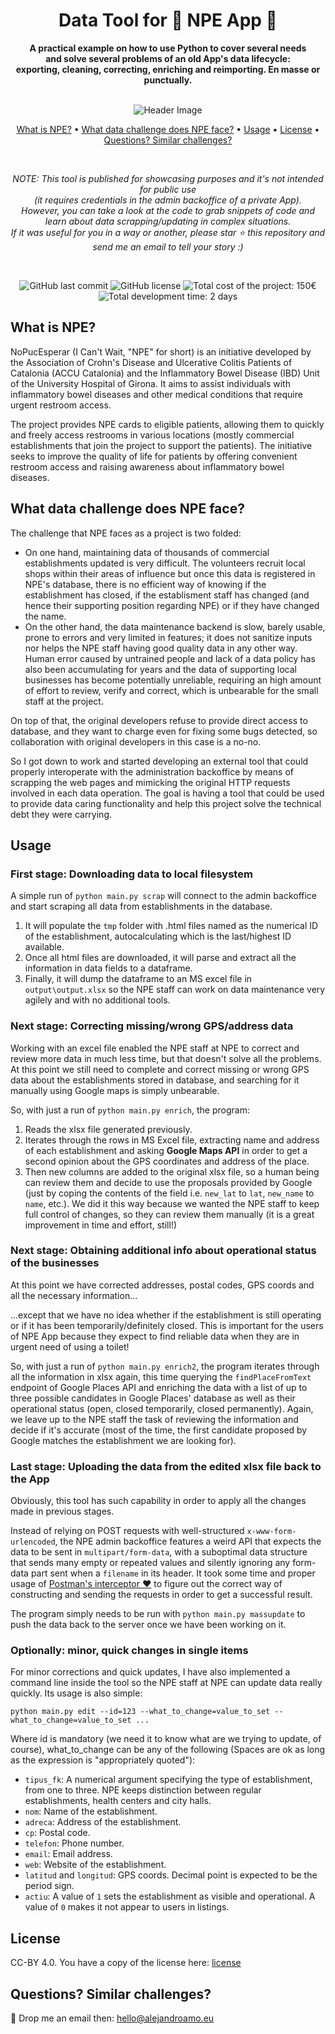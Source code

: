 <div style="text-align: center" align="center">
    <h1>Data Tool for 🚽 NPE App 🚽 </h1>
    <p>
        <strong>A practical example on how to use Python to cover several needs<br>
and solve several problems of an old App's data lifecycle:
<br>exporting, cleaning, correcting, enriching and reimporting. En masse or punctually.
</strong>
    </p>
    <br>
    <img src="https://www.nopuedoesperar.es/upload/apartat/esp.jpg" alt="Header Image">
    <br>
    <p style="text-align: center">
        <a href="#what-is-npe">What is NPE?</a> •
        <a href="#what-data-challenge-does-npe-face">What data challenge does NPE face?</a> •
        <a href="#usage">Usage</a> •
        <a href="#license">License</a> •
        <a href="#questions-similar-challenges">Questions? Similar challenges?</a>
    </p>
    <br>
    <p>
        <em>NOTE: This tool is published for showcasing purposes and it's not intended for public use<br>(it requires credentials in the admin backoffice of a private App).<br>
        However, you can take a look at the code to grab snippets of code and learn about data scrapping/updating in complex situations.<br>If it was useful for you in a way or another, please star ⭐️ this repository and send me an email to tell your story :)</em>
    </p>
    <br>
    <p style="text-align: center">
        <img alt="GitHub last commit" src="https://img.shields.io/github/last-commit/alejandro-amo/npe_data_tool">
        <img alt="GitHub license" src="https://img.shields.io/github/license/alejandro-amo/npe_data_tool">
        <img alt="Total cost of the project: 150€" src="https://img.shields.io/badge/Total%20cost%20(API usage)-150€-blue"> 
        <img alt="Total development time: 2 days" src="https://img.shields.io/badge/Total%20development%20time-2%20days%20(staff%20training%20apart)-blue">
    </p>
</div>


## What is NPE? 

NoPucEsperar (I Can't Wait, "NPE" for short) is an initiative developed by the Association of Crohn's Disease and Ulcerative Colitis Patients of Catalonia (ACCU Catalonia) and the Inflammatory Bowel Disease (IBD) Unit of the University Hospital of Girona. It aims to assist individuals with inflammatory bowel diseases and other medical conditions that require urgent restroom access.

The project provides NPE cards to eligible patients, allowing them to quickly and freely access restrooms in various locations (mostly commercial establishments that join the project to support the patients). 
The initiative seeks to improve the quality of life for patients by offering convenient restroom access and raising awareness about inflammatory bowel diseases.

## What data challenge does NPE face?

The challenge that NPE faces as a project is two folded:
- On one hand, maintaining data of thousands of commercial establishments updated is very difficult. The volunteers recruit local shops within their areas of influence but once this data is registered in NPE's database, there is no efficient way of knowing if the establishment has closed, if the establisment staff has changed (and hence their supporting position regarding NPE) or if they have changed the name.
- On the other hand, the data maintenance backend is slow, barely usable, prone to errors and very limited in features; it does not sanitize inputs nor helps the NPE staff having good quality data in any other way. Human error caused by untrained people and lack of a data policy has also been accumulating for years and the data of supporting local businesses has become potentially unreliable, requiring an high amount of effort to review, verify and correct, which is unbearable for the small staff at the project. 

On top of that, the original developers refuse to provide direct access to database, and they want to charge even for fixing some bugs detected, so collaboration with original developers in this case is a no-no.

So I got down to work and started developing an external tool that could properly interoperate with the administration backoffice by means of scrapping the web pages and mimicking the original HTTP requests involved in each data operation.
The goal is having a tool that could be used to provide data caring functionality and help this project solve the technical debt they were carrying.

## Usage
### First stage: Downloading data to local filesystem
A simple run of `python main.py scrap` will connect to the admin backoffice and start scraping all data from establishments in the database.
1. It will populate the `tmp` folder with .html files named as the numerical ID of the establishment, autocalculating which is the last/highest ID available.
2. Once all html files are downloaded, it will parse and extract all the information in data fields to a dataframe.
3. Finally, it will dump the dataframe to an MS excel file in `output\output.xlsx` so the NPE staff can work on data maintenance very agilely and with no additional tools.

### Next stage: Correcting missing/wrong GPS/address data
Working with an excel file enabled the NPE staff at NPE to correct and review more data in much less time, but that doesn't solve all the problems. At this point we still need to complete and correct missing or wrong GPS data about the establishments stored in database, and searching for it manually using Google maps is simply unbearable.

So, with just a run of `python main.py enrich`, the program:

1. Reads the xlsx file generated previously.
2. Iterates through the rows in MS Excel file, extracting name and address of each establishment and asking **Google Maps API** in order to get a second opinion about the GPS coordinates and address of the place.
3. Then new columns are added to the original xlsx file, so a human being can review them and decide to use the proposals provided by Google (just by coping the contents of the field i.e. `new_lat` to `lat`, `new_name` to `name`, etc.). We did it this way because we wanted the NPE staff to keep full control of changes, so they can review them manually (it is a great improvement in time and effort, still!)

### Next stage: Obtaining additional info about operational status of the businesses

At this point we have corrected addresses, postal codes, GPS coords and all the necessary information... 

...except that we have no idea whether if the establishment is still operating or if it has been temporarily/definitely closed. This is important for the users of NPE App because they expect to find reliable data when they are in urgent need of using a toilet!

So, with just a run of `python main.py enrich2`, the program iterates through all the information in xlsx again, this time querying the `findPlaceFromText` endpoint of Google Places API and enriching the data with a list of up to three possible candidates in Google Places' database as well as their operational status (open, closed temporarily, closed permanently). Again, we leave up to the NPE staff the task of reviewing the information and decide if it's accurate (most of the time, the first candidate proposed by Google matches the establishment we are looking for).

### Last stage: Uploading the data from the edited xlsx file back to the App

Obviously, this tool has such capability in order to apply all the changes made in previous stages. 

Instead of relying on POST requests with well-structured `x-www-form-urlencoded`, the NPE admin backoffice features a weird API that expects the data to be sent in `multipart/form-data`, with a suboptimal data structure that sends many empty or repeated values and silently ignoring any form-data part sent when a `filename` in its header. It took some time and proper usage of [Postman's interceptor ❤️](https://chrome.google.com/webstore/detail/postman-interceptor/aicmkgpgakddgnaphhhpliifpcfhicfo) to figure out the correct way of constructing and sending the requests in order to get a successful result.

The program simply needs to be run with `python main.py massupdate` to push the data back to the server once we have been working on it.

### Optionally: minor, quick changes in single items

For minor corrections and quick updates, I have also implemented a command line inside the tool so the NPE staff at NPE can update data really quickly. Its usage is also simple:


`python main.py edit --id=123 --what_to_change=value_to_set --what_to_change=value_to_set ...`

Where id is mandatory (we need it to know what are we trying to update, of course), what_to_change can be any of the following (Spaces are ok as long as the expression is "appropriately quoted"):

- `tipus_fk`: A numerical argument specifying the type of establishment, from one to three. NPE keeps distinction between regular establishments, health centers and city halls.
- `nom`: Name of the establishment.
- `adreca`: Address of the establishment.
- `cp`: Postal code.
- `telefon`: Phone number.
- `email`: Email address.
- `web`: Website of the establishment.
- `latitud` and `longitud`: GPS coords. Decimal point is expected to be the period sign.
- `actiu`: A value of `1` sets the establishment as visible and operational. A value of `0` makes it not appear to users in listings.

## License
CC-BY 4.0. You have a copy of the license here: [license](license)

## Questions? Similar challenges?
📧 Drop me an email then: [hello@alejandroamo.eu](mailto:hello@alejandroamo.eu)
